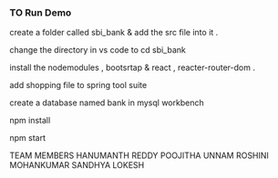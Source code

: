 

### TO Run Demo




create a folder called sbi_bank & add the src file into it .

change the directory in vs code to cd sbi_bank

install the nodemodules , bootsrtap & react , reacter-router-dom .

add shopping file to spring tool suite

create a database named bank in mysql workbench

npm install

npm start

TEAM MEMBERS HANUMANTH REDDY POOJITHA UNNAM ROSHINI MOHANKUMAR SANDHYA LOKESH
